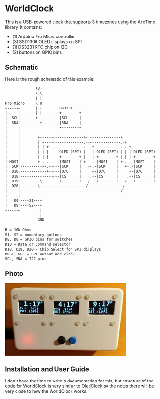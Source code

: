 # WorldClock

This is a USB-powered clock that supports 3 timezones using the AceTime library.
It contains:

* (1) Arduino Pro Micro controller
* (3) SSD1306 OLED displays on SPI
* (1) DS3231 RTC chip on I2C
* (2) buttons on GPIO pins

## Schematic

Here is the rough schematic of this example:
```
              5V
              / \
              | |
Pro Micro     R R
+-----+       | |        DS3231
|     |       | |        +--------+
|  SCL|-------+----------|SCL     |
|  SDA|---------+--------|SDA     |
|     |                  +--------+
|     |
|     |        +--------------------+----------------+
|     |        | +------------------.-+--------------.-+
|     |        | | +----------------.-.-+------------.-.-+
|     |        | | |     OLED (SPI) | | | OLED (SPI) | | | OLED (SPI)
|     |        | | |     +--------+ | | | +--------+ | | | +--------+
| MOSI|--------+-.-.-----|MOSI    | +-.-.-|MOSI    | +-.-.-|MOSI    |
|  SCK|----------+-.-----|SCK     |   +-.-|SCK     |   +-.-|SCK     |
|  D10|------------+-----|D/C     |     +-|D/C     |     +-|D/C     |
|  D18|------------------|CS      |    .--|CS      |    .--|CS      |
|  D19|---------\        +--------+   /   +--------+   /   +--------+
|  D20|--------\ --------------------/                /
|     |         -------------------------------------/
|     |
|   D8|----S1---+
|   D9|----S2---+
+-----+         |
                |
               GND

R = 10k Ohms
S1, S2 = momentary buttons
D8, D8 = GPIO pins for switches
D10 = Data or Command selector
D18, D19, D20 = Chip Select for SPI displays
MOSI, SCL = SPI output and clock
SCL, SDA = I2C pins
```

## Photo

![WorldClock](WorldClock.jpg)

## Installation and User Guide

I don't have the time to write a documentation for this, but structure of the
code for WorldClock is very similar to [OledClock](../OldClock) so the notes
there will be very close to how the WorldClock works.
